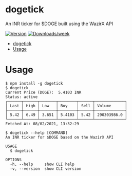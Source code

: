 dogetick
========

An INR ticker for $DOGE built using the WazirX API

[![Version](https://img.shields.io/npm/v/dogetick.svg)](https://npmjs.org/package/dogetick)
[![Downloads/week](https://img.shields.io/npm/dw/dogetick.svg)](https://npmjs.org/package/dogetick)

<!-- toc -->
- [dogetick](#dogetick)
- [Usage](#usage)

# Usage

```sh-session
$ npm install -g dogetick
$ dogetick 
Current Price (DOGE):  5.4103 INR
Status: active
┌──────┬──────┬───────┬────────┬──────┬─────────────┐
│ Last │ High │ Low   │ Buy    │ Sell │ Volume      │
├──────┼──────┼───────┼────────┼──────┼─────────────┤
│ 5.42 │ 6.49 │ 3.651 │ 5.4103 │ 5.42 │ 290303986.0 │
└──────┴──────┴───────┴────────┴──────┴─────────────┘
Fetched At: 08/02/2021, 13:32:29

$ dogetick --help [COMMAND]
An INR ticker for $DOGE based on the WazirX API

USAGE
  $ dogetick

OPTIONS
  -h, --help     show CLI help
  -v, --version  show CLI version
```